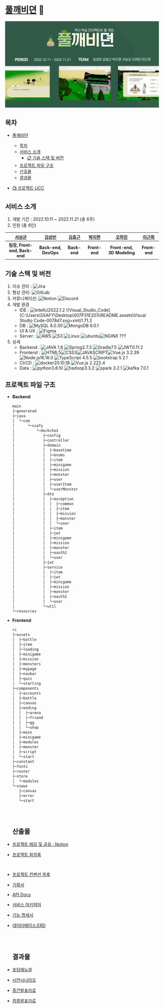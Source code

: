 # [풀깨비뎐](https://k7e203.p.ssafy.io/ "풀깨비뎐 바로가기!") 🌿

![풀깨비뎐](./README.assets/풀깨비뎐.png)

## 목차

- [풀깨비뎐](#풀깨비뎐)
  - [목차](#목차)
  - [서비스 소개](#서비스-소개)
    - [📋 기술 스택 및 버전](#기술-스택-및-버전)
  - [프로젝트 파일 구조](#프로젝트-파일-구조)
  - [산출물](#산출물)
  - [결과물](#결과물)
  
- [📺 프로젝트 UCC]()

## 서비스 소개

1. 개발 기간 : 2022.10.11 ~ 2022.11.21 (총 6주)
2. 인원 (총 6인)

| [서상균](https://github.com/seosanggyun) | [김성빈](https://github.com/ksb0903) |  [김효근]()  | [박지현](https://github.com/petteloiv) | [오하민](https://github.com/ohhamin) |  [이근희]()   |
| :--------------------------------------: | :----------------------------------: | :----------: | :------------------------------------: | :----------------------------------: | :-----------: |
|      **팀장, Front-end, Back-end**       |         **Back-end, DevOps**         | **Back-end** |             **Front-end**              |      **Front-end, 3D Modeling**      | **Front-end** |



## 기술 스택 및 버전

1. 이슈 관리 : ![Jira](C:\Users\SSAFY\Desktop\S07P31E203\README.assets\jira-%230A0FFF.svg+xml)
2. 형상 관리: ![GitLab](C:\Users\SSAFY\Desktop\S07P31E203\README.assets\gitlab-%23181717.svg+xml)
3. 커뮤니케이션: ![Notion](C:\Users\SSAFY\Desktop\S07P31E203\README.assets\Notion-%23000000.svg+xml) ![Discord](C:\Users\SSAFY\Desktop\S07P31E203\README.assets\discord-5865F2.svg+xml) 
4. 개발 환경 
   - IDE : ![IntelliJ](C:\Users\SSAFY\Desktop\S07P31E203\README.assets\IntelliJIDEA-000000.svg+xml)2022.1.2 ![Visual_Studio_Code](C:\Users\SSAFY\Desktop\S07P31E203\README.assets\Visual Studio Code-0078d7.svg+xml)1.71.2
   - DB : ![MySQL](C:\Users\SSAFY\Desktop\S07P31E203\README.assets\MySQL-003545.svg+xml) 8.0.30 ![MongoDB](C:\Users\SSAFY\Desktop\S07P31E203\README.assets\MongoDB-47A248.svg+xml) 6.0.1 
   - UI & UX : ![Figma](C:\Users\SSAFY\Desktop\S07P31E203\README.assets\Figma-F24E1E.svg+xml) 
   - Server : ![AWS](C:\Users\SSAFY\Desktop\S07P31E203\README.assets\AWS-FF9900.svg+xml) ![S3](C:\Users\SSAFY\Desktop\S07P31E203\README.assets\S3-569A31.svg+xml) ![Linux](C:\Users\SSAFY\Desktop\S07P31E203\README.assets\Linux-FCC624.svg+xml) ![ubuntu](C:\Users\SSAFY\Desktop\S07P31E203\README.assets\Ubuntu-E95420.svg+xml)![NGINX](C:\Users\SSAFY\Desktop\S07P31E203\README.assets\nginx-009639.svg+xml) ???
5. 상세
   - Backend : ![JAVA](C:\Users\SSAFY\Desktop\S07P31E203\README.assets\JAVA-FF0000.svg+xml) 1.8 ![Spring](C:\Users\SSAFY\Desktop\S07P31E203\README.assets\Spring-boot-6DB33F.svg+xml)2.7.3 ![Gradle](C:\Users\SSAFY\Desktop\S07P31E203\README.assets\Gradle-02303A.svg+xml)7.5 ![JWT](C:\Users\SSAFY\Desktop\S07P31E203\README.assets\JWT-000000.svg+xml)0.11.2
   - Frontend : ![HTML5](C:\Users\SSAFY\Desktop\S07P31E203\README.assets\HTML5-E34F26.svg+xml)![CSS3](C:\Users\SSAFY\Desktop\S07P31E203\README.assets\css3-1572B6.svg+xml)![JAVASCRIPT](C:\Users\SSAFY\Desktop\S07P31E203\README.assets\javascript-F7DF1E.svg+xml)![Vue.js](C:\Users\SSAFY\Desktop\S07P31E203\README.assets\vue.js-4FC08Dstyle=for-the-badge&logo=vue.svg+xml) 3.2.39 ![Node.js](C:\Users\SSAFY\Desktop\S07P31E203\README.assets\Node.js-339933style=for-the-badge&logo=node.svg+xml)16.16.0 ![TypeScript](C:\Users\SSAFY\Desktop\S07P31E203\README.assets\TypeScript-3178C6.svg+xml) 4.5.5 ![bootstrap](C:\Users\SSAFY\Desktop\S07P31E203\README.assets\BootStrap-7952B3.svg+xml) 5.2.1
   - CI/CD : ![docker](C:\Users\SSAFY\Desktop\S07P31E203\README.assets\docker-2496ED.svg+xml)20.10.18 ![Vue.js](C:\Users\SSAFY\Desktop\S07P31E203\README.assets\jenkins-D24939.svg+xml) 2.222.4
   - Data : ![python](C:\Users\SSAFY\Desktop\S07P31E203\README.assets\python-3776AB.svg+xml)3.8.10 ![hadoop](C:\Users\SSAFY\Desktop\S07P31E203\README.assets\hadoop-66CCFF.svg+xml)3.3.2 ![spark](C:\Users\SSAFY\Desktop\S07P31E203\README.assets\spark-E25A1C.svg+xml) 3.2.1 ![kafka](C:\Users\SSAFY\Desktop\S07P31E203\README.assets\kafka-231F20.svg+xml) 7.0.1  

## 프로젝트 파일 구조

- **Backend**

  ```
  main
  ├─generated
  ├─java
  │  └─com
  │      └─ssafy
  │          └─dockcho2
  │             ├─config
  │             ├─controller
  │             ├─domain
  │             │  ├─basetime
  │             │  ├─enums
  │             │  ├─item
  │             │  ├─minigame
  │             │  ├─mission
  │             │  ├─monster
  │             │  ├─user
  │             │  ├─userItem
  │             │  └─userMonster
  │             ├─dto
  │             │  ├─exception
  │             │  │  ├─common
  │             │  │  ├─item
  │             │  │  ├─mission
  │             │  │  ├─monster
  │             │  │  └─user
  │             │  ├─item
  │             │  ├─jwt
  │             │  ├─minigame
  │             │  ├─mission
  │             │  ├─monster
  │             │  ├─oauth2
  │             │  └─user
  │             ├─jwt
  │             ├─service
  │             │  ├─item
  │             │  ├─jwt
  │             │  ├─minigame
  │             │  ├─mission
  │             │  ├─monster
  │             │  ├─oauth2
  │             │  └─user
  │             └─util
  └─resources
  ```

- **Frontend** 

  ```
  rc
  ├─assets
  │  ├─battle
  │  ├─item
  │  ├─loading
  │  ├─minigame
  │  ├─mission
  │  ├─monsters
  │  ├─mypage
  │  ├─navbar
  │  ├─quiz
  │  └─starting
  ├─components
  │  ├─accounts
  │  ├─battle
  │  ├─canvas
  │  ├─ending
  │  │  ├─arena
  │  │  ├─friend
  │  │  ├─gg
  │  │  └─shop
  │  ├─main
  │  ├─minigame
  │  ├─modules
  │  ├─monster
  │  ├─script
  │  └─start
  ├─constant
  ├─fonts
  ├─router
  ├─store
  │  └─modules
  └─views
     ├─canvas
     ├─error
     └─start
  
  ```

  <br><br>

  ## 산출물

- [프로젝트 메모 및 공유 : Notion](https://www.notion.so/faef428821b04f3ea6a4324aa6c8aed9)

- [프로젝트 회의록](https://www.notion.so/ea1a637672b244fd8a1240ab0d94e74c?v=9199099e636044a9b20ae53103f6cdd7)

  <br>

- [프로젝트 컨벤션 목록](https://www.notion.so/2ef6f198c0c74ae998c9646c8ef13654)

- [기획서](https://www.notion.so/54eab313652a4caea007b8397d0297e8)

- [API Docs](https://www.notion.so/API-Docs-38bc08bf6c9e43f99d0844ff5f3c91a4)

- [서비스 아키텍처](./docs/아키텍처.md) 

- [기능 명세서](https://www.notion.so/3a54b3a7161244d78facf5d56f31191c?v=9301e374c0fd4906925ce21200b995de)

- [데이터베이스:ERD](https://www.erdcloud.com/d/AhhMDN9Ez33s5uWC3) 

  <br><br>

  ## 결과물 

- [포팅메뉴얼](./exec/porting_manual.md)

- [시연시나리오](./exec/[시연시나리오]자율_PJT_부울경_2반_E203.pdf)

- [중간발표자료](./pt/[중간발표]자율_PJT_부울경_2반_E203.pdf)

- [최종발표자료](./pt/[최종발표]자율_PJT_부울경_2반_E203.pdf)
